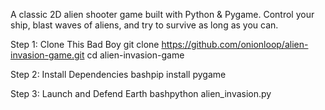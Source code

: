 A classic 2D alien shooter game built with Python & Pygame. Control your ship, blast waves of aliens, and try to survive as long as you can. 

Step 1: Clone This Bad Boy
git clone https://github.com/onionloop/alien-invasion-game.git
cd alien-invasion-game


Step 2: Install Dependencies
bashpip install pygame


Step 3: Launch and Defend Earth
bashpython alien_invasion.py
